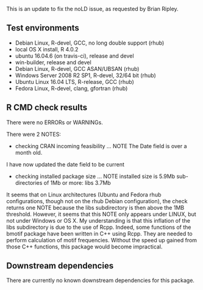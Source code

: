 This is an update to fix the noLD issue, as requested by Brian Ripley.

## Test environments
* Debian Linux, R-devel, GCC, no long double support (rhub)
* local OS X install, R 4.0.2
* ubuntu 16.04.6 (on travis-ci), release and devel
* win-builder, release and devel
* Debian Linux, R-devel, GCC ASAN/UBSAN (rhub)
* Windows Server 2008 R2 SP1, R-devel, 32/64 bit (rhub)
* Ubuntu Linux 16.04 LTS, R-release, GCC (rhub)
* Fedora Linux, R-devel, clang, gfortran (rhub)

## R CMD check results
There were no ERRORs or WARNINGs.

There were 2 NOTES:

* checking CRAN incoming feasibility ... NOTE
The Date field is over a month old.

I have now updated the date field to be current
  
* checking installed package size ... NOTE
  installed size is  5.9Mb
  sub-directories of 1Mb or more:
    libs   3.7Mb
  
It seems that on Linux architectures (Ubuntu and Fedora rhub configurations, though not on the rhub Debian configuration), the check returns one NOTE because the libs subdirectory is then above the 1MB threshold. However, it seems that this NOTE only appears under LINUX, but not under Windows or OS X. My understanding is that this inflation of the libs subdirectory is due to the use of Rcpp. Indeed, some functions of the bmotif package have been written in C++ using Rcpp. They are needed to perform calculation of motif frequencies. Without the speed up gained from those C++ functions, this package would become impractical.

## Downstream dependencies
There are currently no known downstream dependencies for this package.
